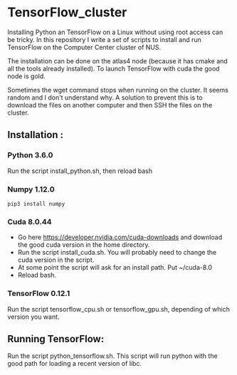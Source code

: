 # TensorFlow_cluster
Installing Python an TensorFlow on a Linux without using root access can be tricky. In this repository I write a set of scripts to install and run TensorFlow on the Computer Center cluster of NUS.

The installation can be done on the atlas4 node (because it has cmake and all the tools already installed). To launch TensorFlow with cuda the good node is gold.

Sometimes the wget command stops when running on the cluster. It seems random and I don't understand why. A solution to prevent this is to download the files on another computer and then SSH the files on the cluster.

## Installation :
### Python 3.6.0
Run the script install_python.sh, then reload bash

### Numpy 1.12.0
```
pip3 install numpy
```


### Cuda 8.0.44
 -  Go here https://developer.nvidia.com/cuda-downloads and download the good cuda version in the home directory.
 -  Run the script install_cuda.sh. You will probably need to change the cuda version in the script.
 -  At some point the script will ask for an install path. Put ~/cuda-8.0
 -  Reload bash.


### TensorFlow 0.12.1
Run the script tensorflow_cpu.sh or tensorflow_gpu.sh, depending of which version you want.

## Running TensorFlow:
Run the script python_tensorflow.sh. This script will run python with the good path for loading a recent version of libc.
